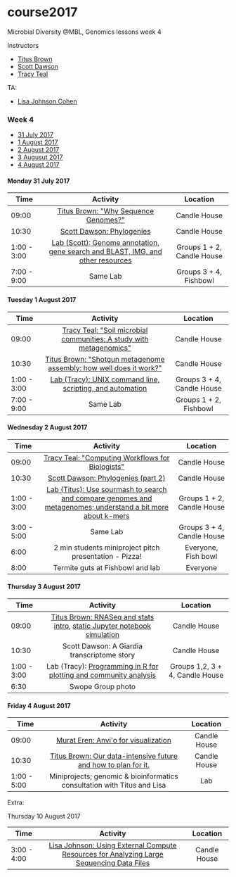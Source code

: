 # course2017
Microbial Diversity @MBL, Genomics lessons week 4

Instructors
* [Titus Brown](http://ivory.idyll.org/blog/)
* [Scott Dawson](http://dawsonlab.ucdavis.edu/DawsonLab/Welcome.html)
* [Tracy Teal](http://www.datacarpentry.org/people/)

TA:
* [Lisa Johnson Cohen](https://twitter.com/monsterbashseq)

### Week 4

* [31 July 2017](#25) <br>
* [1 August 2017](#26) <br>
* [2 August 2017](#27) <br>
* [3 Augusut 2017](#28) <br>
* [4 August 2017](#29) <br>


#### <a name="25"></a> Monday 31 July 2017
| Time       | Activity        | Location  |
| ------------- |:-------------:| :-----:|
| 09:00    | [Titus Brown: "Why Sequence Genomes?"](presentations/why-sequence-genomes-hackpad.md) | Candle House |
| 10:30 | [Scott Dawson: Phylogenies](presentations/md2017_zenphylo.pdf)  |    Candle House |
| 1:00 - 3:00 | [Lab (Scott): Genome annotation, gene search and BLAST, IMG, and other resources](https://github.com/mblmicdiv/TrunkRiver_amplicon_analysis) | Groups 1 + 2, Candle House |
| 7:00 - 9:00 | Same Lab | Groups 3 + 4, Fishbowl|

#### <a name="26"></a> Tuesday 1 August 2017
| Time       | Activity        | Location  |
| ------------- |:-------------:| :-----:|
| 09:00      | [Tracy Teal: "Soil microbial communities: A study with metagenomics"](presentations/MBL_metagenomics.pdf)    |  Candle House |
| 10:30 | [Titus Brown: "Shotgun metagenome assembly: how well does it work?"](presentations/2017-mbl-micdiv-assembly.pptx.pdf)   | Candle House   |
| 1:00 - 3:00 | [Lab (Tracy): UNIX command line, scripting, and automation](labs/command-line-workflows.md) | Groups 3 + 4, Candle House | 
| 7:00 - 9:00 | Same Lab | Groups 1 + 2, Fishbowl   |

#### <a name="27"></a> Wednesday 2 August 2017
| Time       | Activity        | Location  |
| ------------- |:-------------:| :-----:|
| 09:00      | [Tracy Teal: "Computing Workflows for Biologists"](presentations/MBL_computing_workflows.pdf)     |  Candle House |
| 10:30 | [Scott Dawson: Phylogenies (part 2)](presentations/md2017_zenphyloV2.pdf) | Candle House  |
| 1:00 - 3:00 | [Lab (Titus): Use sourmash to search and compare genomes and metagenomes; understand a bit more about k-mers](https://github.com/mblmicdiv/course2017/blob/master/exercises/sourmash.md)| Groups 1 + 2, Candle House   |
| 3:00 - 5:00 | Same Lab | Groups 3 + 4, Candle House |
| 6:00 | 2 min students miniproject pitch presentation - Pizza! | Everyone, Fish bowl |
| 8:00 | Termite guts at Fishbowl and lab | Everyone |

#### <a name="28"></a> Thursday 3 August 2017
| Time       | Activity        | Location  |
| ------------- |:-------------:| :-----:|
| 09:00      | [Titus Brown: RNASeq and stats intro](https://github.com/mblmicdiv/course2017/blob/master/presentations/2017-micdiv-rnaseq.pptx.pdf), [static Jupyter notebook simulation](https://github.com/mblmicdiv/course2017/blob/master/exercises/statistics-m-and-ms-in-trunks.ipynb) |  Candle House |
| 10:30 | Scott Dawson: A Giardia transcriptome story   | Candle House |
| 1:00 - 3:00 | Lab (Tracy): [Programming in R for plotting and community analysis](https://github.com/mblmicdiv/course2017/blob/master/labs/R-tutorial.md)  | Groups 1,2, 3 + 4, Candle House |
| 6:30 | Swope Group photo |

#### <a name="29"></a> Friday 4 August 2017
| Time       | Activity        | Location  |
| ------------- |:-------------:| :-----:|
| 09:00      | [Murat Eren: Anvi'o for visualization](https://github.com/mblmicdiv/course2017/blob/master/presentations/meren-micro-div-2017.pdf)   |  Candle House |
| 10:30 | [Titus Brown: Our data-intensive future and how to plan for it.](https://github.com/mblmicdiv/course2017/blob/master/presentations/2017-micdiv-data.pptx.pdf)   | Candle House  |
| 1:00 - 5:00 | Miniprojects; genomic & bioinformatics consultation with Titus and Lisa | Lab   |


Extra:

Thursday 10 August 2017

| Time       | Activity        | Location  |
| ------------- |:-------------:| :-----:|
| 3:00 - 4:00 | [Lisa Johnson: Using External Compute Resources for Analyzing Large Sequencing Data Files](https://github.com/mblmicdiv/course2017/blob/master/exercises/computing.md) | Candle House   |
